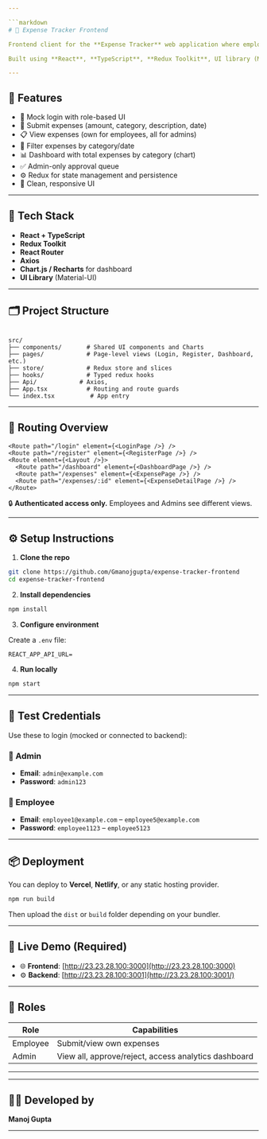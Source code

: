 ```yaml
---

```markdown
# 💼 Expense Tracker Frontend

Frontend client for the **Expense Tracker** web application where employees can submit expenses and admins can manage approvals and view analytics.

Built using **React**, **TypeScript**, **Redux Toolkit**, UI library (Material UI).

---
```


## 🚀 Features

- 🔐 Mock login with role-based UI
- 🧾 Submit expenses (amount, category, description, date)
- 📋 View expenses (own for employees, all for admins)
- 🔎 Filter expenses by category/date
- 📊 Dashboard with total expenses by category (chart)
- ✅ Admin-only approval queue
- ⚙️ Redux for state management and persistence
- 🧼 Clean, responsive UI

---

## 🧰 Tech Stack

- **React + TypeScript**
- **Redux Toolkit**
- **React Router**
- **Axios**
- **Chart.js / Recharts** for dashboard
- **UI Library** (Material-UI)

---

## 🗂 Project Structure

```

src/
├── components/       # Shared UI components and Charts
├── pages/            # Page-level views (Login, Register, Dashboard, etc.)
├── store/            # Redux store and slices
├── hooks/            # Typed redux hooks
├── Api/            # Axios,
├── App.tsx           # Routing and route guards
└── index.tsx          # App entry

````

---

## 🚦 Routing Overview

```tsx
<Route path="/login" element={<LoginPage />} />
<Route path="/register" element={<RegisterPage />} />
<Route element={<Layout />}>
  <Route path="/dashboard" element={<DashboardPage />} />
  <Route path="/expenses" element={<ExpensePage />} />
  <Route path="/expenses/:id" element={<ExpenseDetailPage />} />
</Route>
````

🔒 **Authenticated access only.** Employees and Admins see different views.

---

## ⚙️ Setup Instructions

1. **Clone the repo**

```bash
git clone https://github.com/Gmanojgupta/expense-tracker-frontend
cd expense-tracker-frontend
```

2. **Install dependencies**

```bash
npm install
```

3. **Configure environment**

Create a `.env` file:

```env
REACT_APP_API_URL=
```

4. **Run locally**

```bash
npm start
```

---

## 🧪 Test Credentials

Use these to login (mocked or connected to backend):

### 👤 Admin

* **Email**: `admin@example.com`
* **Password**: `admin123`

### 👥 Employee

* **Email**: `employee1@example.com` – `employee5@example.com`
* **Password**: `employee1123` – `employee5123`

---

## 📦 Deployment

You can deploy to **Vercel**, **Netlify**, or any static hosting provider.

```bash
npm run build
```

Then upload the `dist` or `build` folder depending on your bundler.

---

## 🔗 Live Demo (Required)

* 🌐 **Frontend**: [http://23.23.28.100:3000](http://23.23.28.100:3000)
* ⚙️ **Backend**: [http://23.23.28.100:3001](http://23.23.28.100:3001/)

---

## 📌 Roles

| Role     | Capabilities                                         |
| -------- | ---------------------------------------------------- |
| Employee | Submit/view own expenses                             |
| Admin    | View all, approve/reject, access analytics dashboard |

---

---

## 👨‍💻 Developed by

**Manoj Gupta**

---